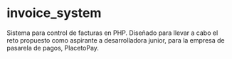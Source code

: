 # invoice_system
Sistema para control de facturas en PHP.
Diseñado para llevar a cabo el reto propuesto como aspirante a desarrolladora junior, para la empresa de pasarela de pagos, PlacetoPay.
